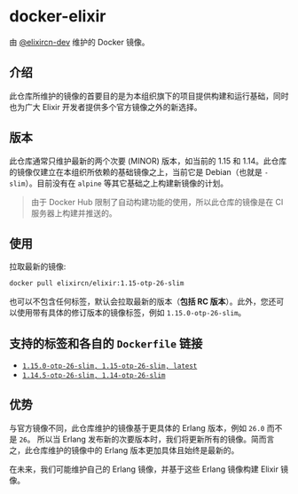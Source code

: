 # docker-elixir

由 [@elixircn-dev](https://github.com/elixircn-dev) 维护的 Docker 镜像。

## 介绍

此仓库所维护的镜像的首要目的是为本组织旗下的项目提供构建和运行基础，同时也为广大 Elixir 开发者提供多个官方镜像之外的新选择。

## 版本

此仓库通常只维护最新的两个次要 (MINOR) 版本，如当前的 1.15 和 1.14。此仓库的镜像仅建立在本组织所依赖的基础镜像之上，当前它是 Debian（也就是 `-slim`）。目前没有在 `alpine` 等其它基础之上构建新镜像的计划。

>由于 Docker Hub 限制了自动构建功能的使用，所以此仓库的镜像是在 CI 服务器上构建并推送的。

## 使用

拉取最新的镜像:

```bash
docker pull elixircn/elixir:1.15-otp-26-slim
```

也可以不包含任何标签，默认会拉取最新的版本（**包括 RC 版本**）。此外，您还可以使用带有具体的修订版本的镜像标签，例如 `1.15.0-otp-26-slim`。

## 支持的标签和各自的 `Dockerfile` 链接

- [`1.15.0-otp-26-slim, 1.15-otp-26-slim, latest`](https://github.com/elixircn-dev/docker-elixir/blob/main/1.15/otp-26-slim/Dockerfile)
- [`1.14.5-otp-26-slim, 1.14-otp-26-slim`](https://github.com/elixircn-dev/docker-elixir/blob/main/1.14/otp-26-slim/Dockerfile)

## 优势

与官方镜像不同，此仓库维护的镜像基于更具体的 Erlang 版本，例如 `26.0` 而不是 `26`。 所以当 Erlang 发布新的次要版本时，我们将更新所有的镜像。简而言之，此仓库维护的镜像中的 Erlang 版本更加具体且始终是最新的。

在未来，我们可能维护自己的 Erlang 镜像，并基于这些 Erlang 镜像构建 Elixir 镜像。
